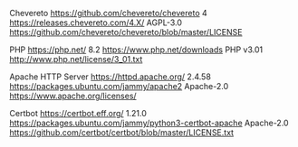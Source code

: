 Chevereto
https://github.com/chevereto/chevereto
4
https://releases.chevereto.com/4.X/
AGPL-3.0
https://github.com/chevereto/chevereto/blob/master/LICENSE

PHP
https://php.net/
8.2
https://www.php.net/downloads
PHP v3.01
http://www.php.net/license/3_01.txt

Apache HTTP Server
https://httpd.apache.org/
2.4.58
https://packages.ubuntu.com/jammy/apache2
Apache-2.0
https://www.apache.org/licenses/

Certbot
https://certbot.eff.org/
1.21.0
https://packages.ubuntu.com/jammy/python3-certbot-apache
Apache-2.0
https://github.com/certbot/certbot/blob/master/LICENSE.txt
